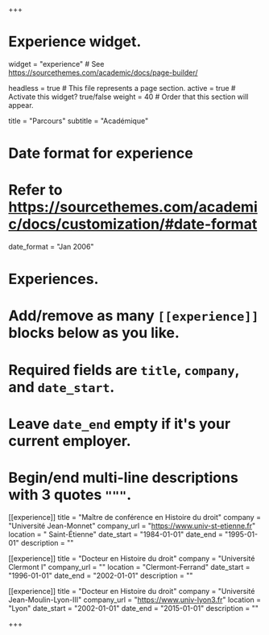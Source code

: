 +++
# Experience widget.

widget = "experience"  # See https://sourcethemes.com/academic/docs/page-builder/

headless = true  # This file represents a page section.
active = true  # Activate this widget? true/false
weight = 40  # Order that this section will appear.

title = "Parcours"
subtitle = "Académique"

# Date format for experience
#   Refer to https://sourcethemes.com/academic/docs/customization/#date-format

date_format = "Jan 2006"

# Experiences.
#   Add/remove as many `[[experience]]` blocks below as you like.
#   Required fields are `title`, `company`, and `date_start`.
#   Leave `date_end` empty if it's your current employer.
#   Begin/end multi-line descriptions with 3 quotes `"""`.

[[experience]]
  title = "Maître de conférence en Histoire du droit"
  company = "Université Jean-Monnet"
  company_url = "https://www.univ-st-etienne.fr"
  location = " Saint-Étienne"
  date_start = "1984-01-01"
  date_end = "1995-01-01"
  description = ""
  
[[experience]]
  title = "Docteur en Histoire du droit"
  company = "Université Clermont I"
  company_url = ""
  location = "Clermont-Ferrand"
  date_start = "1996-01-01"
  date_end = "2002-01-01"
  description = ""

[[experience]]
  title = "Docteur en Histoire du droit"
  company = "Université Jean-Moulin-Lyon-III"
  company_url = "https://www.univ-lyon3.fr"
  location = "Lyon"
  date_start = "2002-01-01"
  date_end = "2015-01-01"
  description = ""

+++
